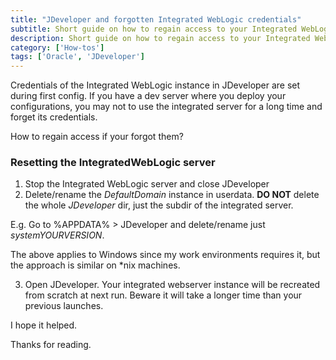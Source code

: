 ```yaml
---
title: "JDeveloper and forgotten Integrated WebLogic credentials"
subtitle: Short guide on how to regain access to your Integrated WebLogic server
description: Short guide on how to regain access to your Integrated WebLogic server
category: ['How-tos']
tags: ['Oracle', 'JDeveloper']
---
```


Credentials of the Integrated WebLogic instance in JDeveloper are set during first config. If you have a dev server where you deploy your configurations, you may not to use the integrated server for a long time and forget its credentials. 

How to regain access if your forgot them?

### Resetting the IntegratedWebLogic server

1. Stop the Integrated WebLogic server and close JDeveloper
2. Delete/rename the *DefaultDomain* instance in userdata. **DO NOT** delete the whole *JDeveloper* dir, just the subdir of the integrated server.

E.g. Go to %APPDATA% > JDeveloper and delete/rename just *systemYOURVERSION*.

The above applies to Windows since my work environments requires it, but the approach is similar on *nix machines.

3. Open JDeveloper. Your integrated webserver instance will be recreated from scratch at next run. Beware it will take a longer time than your previous launches.

I hope it helped.

Thanks for reading.